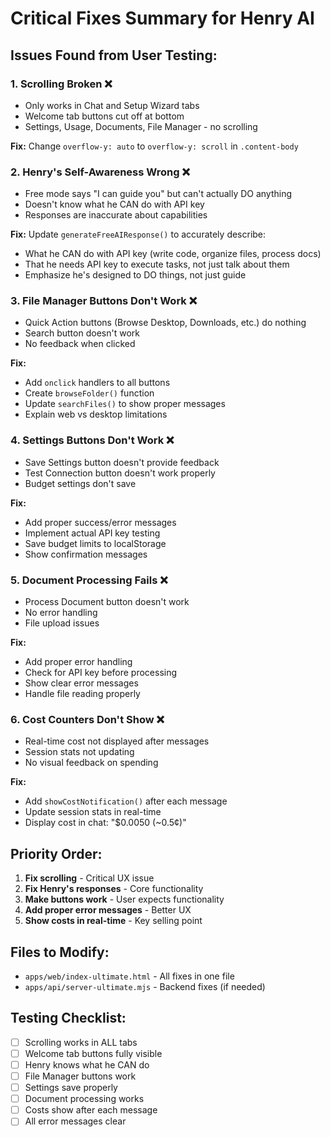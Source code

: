 # Critical Fixes Summary for Henry AI

## Issues Found from User Testing:

### 1. **Scrolling Broken** ❌
- Only works in Chat and Setup Wizard tabs
- Welcome tab buttons cut off at bottom
- Settings, Usage, Documents, File Manager - no scrolling

**Fix:** Change `overflow-y: auto` to `overflow-y: scroll` in `.content-body`

### 2. **Henry's Self-Awareness Wrong** ❌
- Free mode says "I can guide you" but can't actually DO anything
- Doesn't know what he CAN do with API key
- Responses are inaccurate about capabilities

**Fix:** Update `generateFreeAIResponse()` to accurately describe:
- What he CAN do with API key (write code, organize files, process docs)
- That he needs API key to execute tasks, not just talk about them
- Emphasize he's designed to DO things, not just guide

### 3. **File Manager Buttons Don't Work** ❌
- Quick Action buttons (Browse Desktop, Downloads, etc.) do nothing
- Search button doesn't work
- No feedback when clicked

**Fix:** 
- Add `onclick` handlers to all buttons
- Create `browseFolder()` function
- Update `searchFiles()` to show proper messages
- Explain web vs desktop limitations

### 4. **Settings Buttons Don't Work** ❌
- Save Settings button doesn't provide feedback
- Test Connection button doesn't work properly
- Budget settings don't save

**Fix:**
- Add proper success/error messages
- Implement actual API key testing
- Save budget limits to localStorage
- Show confirmation messages

### 5. **Document Processing Fails** ❌
- Process Document button doesn't work
- No error handling
- File upload issues

**Fix:**
- Add proper error handling
- Check for API key before processing
- Show clear error messages
- Handle file reading properly

### 6. **Cost Counters Don't Show** ❌
- Real-time cost not displayed after messages
- Session stats not updating
- No visual feedback on spending

**Fix:**
- Add `showCostNotification()` after each message
- Update session stats in real-time
- Display cost in chat: "$0.0050 (~0.5¢)"

## Priority Order:

1. **Fix scrolling** - Critical UX issue
2. **Fix Henry's responses** - Core functionality
3. **Make buttons work** - User expects functionality
4. **Add proper error messages** - Better UX
5. **Show costs in real-time** - Key selling point

## Files to Modify:

- `apps/web/index-ultimate.html` - All fixes in one file
- `apps/api/server-ultimate.mjs` - Backend fixes (if needed)

## Testing Checklist:

- [ ] Scrolling works in ALL tabs
- [ ] Welcome tab buttons fully visible
- [ ] Henry knows what he CAN do
- [ ] File Manager buttons work
- [ ] Settings save properly
- [ ] Document processing works
- [ ] Costs show after each message
- [ ] All error messages clear